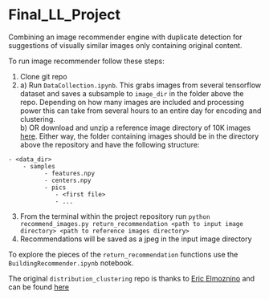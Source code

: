 # Final_LL_Project
Combining an image recommender engine with duplicate detection for suggestions of visually similar images only containing original content.

To run image recommender follow these steps:
1. Clone git repo
2. a) Run `DataCollection.ipynb`. This grabs images from several tensorflow dataset and saves a subsample to `image_dir` in the folder above the repo. Depending on how many images are included and processing power this can take from several hours to an entire day for encoding and clustering.  
   b) OR download and unzip a reference image directory of 10K images [here](https://drive.google.com/file/d/1rpuAit9J1vBWU0gvCXfOQpXE01O6X1wL/view?usp=sharing). 
Either way, the folder containing images should be in the directory above the repository and have the following structure:

```
- <data_dir>
    - samples
          - features.npy
          - centers.npy
          - pics
             - <first file>
             - ...
```
3. From the terminal within the project repository run `python recommend_images.py return_recommendation <path to input image directory> <path to reference images directory>`
4. Recommendations will be saved as a jpeg in the input image directory

To explore the pieces of the `return_recommendation` functions use the `BuildingRecommender.ipynb` notebook. 

The original `distribution_clustering` repo is thanks to [Eric Elmoznino](https://github.com/EricElmoznino) and can be found [here](https://github.com/EricElmoznino/distribution_clustering)
